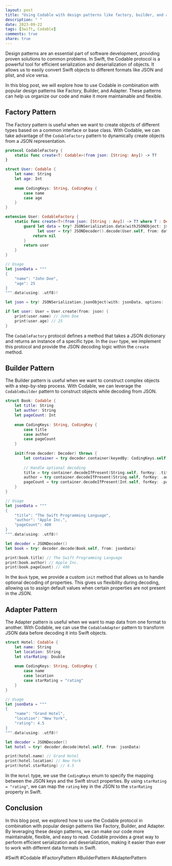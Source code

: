 ```yaml
---
layout: post
title: "Using Codable with design patterns like factory, builder, and adapter in Swift"
description: " "
date: 2023-09-22
tags: [Swift, Codable]
comments: true
share: true
---
```


Design patterns are an essential part of software development, providing proven solutions to common problems. In Swift, the Codable protocol is a powerful tool for efficient serialization and deserialization of objects. It allows us to easily convert Swift objects to different formats like JSON and plist, and vice versa.

In this blog post, we will explore how to use Codable in combination with popular design patterns like Factory, Builder, and Adapter. These patterns can help us organize our code and make it more maintainable and flexible.

## Factory Pattern

The Factory pattern is useful when we want to create objects of different types based on a common interface or base class. With Codable, we can take advantage of the `CodableFactory` pattern to dynamically create objects from a JSON representation.

```swift
protocol CodableFactory {
    static func create<T: Codable>(from json: [String: Any]) -> T?
}

struct User: Codable {
    let name: String
    let age: Int
    
    enum CodingKeys: String, CodingKey {
        case name
        case age
    }
}

extension User: CodableFactory {
    static func create<T>(from json: [String : Any]) -> T? where T : Decodable {
        guard let data = try? JSONSerialization.data(withJSONObject: json, options: []),
              let user = try? JSONDecoder().decode(User.self, from: data) as? T else {
            return nil
        }
        return user
    }
}

// Usage
let jsonData = """
{
    "name": "John Doe",
    "age": 25
}
""".data(using: .utf8)!

let json = try! JSONSerialization.jsonObject(with: jsonData, options: []) as! [String: Any]

if let user: User = User.create(from: json) {
    print(user.name) // John Doe
    print(user.age) // 25
}
```
The `CodableFactory` protocol defines a method that takes a JSON dictionary and returns an instance of a specific type. In the `User` type, we implement this protocol and provide the JSON decoding logic within the `create` method.

## Builder Pattern

The Builder pattern is useful when we want to construct complex objects with a step-by-step process. With Codable, we can leverage the `CodableBuilder` pattern to construct objects while decoding from JSON.

```swift
struct Book: Codable {
    let title: String
    let author: String
    let pageCount: Int
    
    enum CodingKeys: String, CodingKey {
        case title
        case author
        case pageCount
    }
    
    init(from decoder: Decoder) throws {
        let container = try decoder.container(keyedBy: CodingKeys.self)
        
        // Handle optional decoding
        title = try container.decodeIfPresent(String.self, forKey: .title) ?? ""
        author = try container.decodeIfPresent(String.self, forKey: .author) ?? ""
        pageCount = try container.decodeIfPresent(Int.self, forKey: .pageCount) ?? 0
    }
}

// Usage
let jsonData = """
{
    "title": "The Swift Programming Language",
    "author": "Apple Inc.",
    "pageCount": 400
}
""".data(using: .utf8)!

let decoder = JSONDecoder()
let book = try! decoder.decode(Book.self, from: jsonData)

print(book.title) // The Swift Programming Language
print(book.author) // Apple Inc.
print(book.pageCount) // 400
```

In the `Book` type, we provide a custom `init` method that allows us to handle optional decoding of properties. This gives us flexibility during decoding, allowing us to assign default values when certain properties are not present in the JSON.

## Adapter Pattern

The Adapter pattern is useful when we want to map data from one format to another. With Codable, we can use the `CodableAdapter` pattern to transform JSON data before decoding it into Swift objects.

```swift
struct Hotel: Codable {
    let name: String
    let location: String
    let starRating: Double
    
    enum CodingKeys: String, CodingKey {
        case name
        case location
        case starRating = "rating"
    }
}

// Usage
let jsonData = """
{
    "name": "Grand Hotel",
    "location": "New York",
    "rating": 4.5
}
""".data(using: .utf8)!

let decoder = JSONDecoder()
let hotel = try! decoder.decode(Hotel.self, from: jsonData)

print(hotel.name) // Grand Hotel
print(hotel.location) // New York
print(hotel.starRating) // 4.5
```

In the `Hotel` type, we use the `CodingKeys` enum to specify the mapping between the JSON keys and the Swift struct properties. By using `starRating = "rating"`, we can map the `rating` key in the JSON to the `starRating` property in Swift.

## Conclusion

In this blog post, we explored how to use the Codable protocol in combination with popular design patterns like Factory, Builder, and Adapter. By leveraging these design patterns, we can make our code more maintainable, flexible, and easy to read. Codable provides a great way to perform efficient serialization and deserialization, making it easier than ever to work with different data formats in Swift.

#Swift #Codable #FactoryPattern #BuilderPattern #AdapterPattern